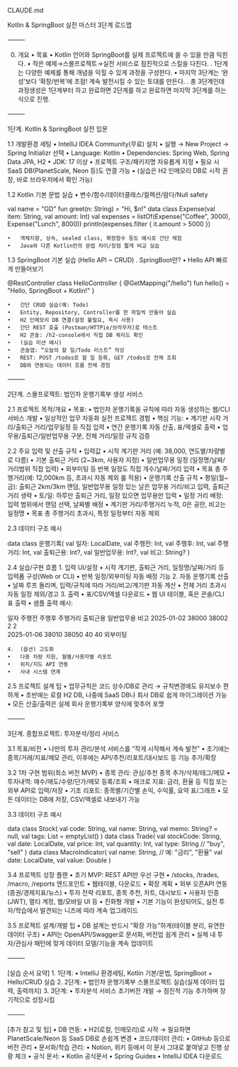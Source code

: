 CLAUDE.md

Kotlin & SpringBoot 실전 마스터 3단계 로드맵

⸻

0. 개요
	•	목표
	•	Kotlin 언어와 SpringBoot를 실제 프로젝트에 쓸 수 있을 만큼 익힌다.
	•	작은 예제→스몰프로젝트→실전 서비스로 점진적으로 스킬을 다진다.
  . 1단계는 다양한 예제를 통해 개념을 익힐 수 있게 과정을 구성한다.
	•	마지막 3단계는 ‘완성’보다 ‘확장/반복’에 초점! 계속 발전시킬 수 있는 토대를 만든다.
  . 총 3단계인데 과정생성은 1단계부터 하고 완료하면 2단계를 하고 완료하면 마지막 3단계를 하는 식으로 진행.

⸻

1단계. Kotlin & SpringBoot 실전 입문

1.1 개발환경 세팅
	•	IntelliJ IDEA Community(무료) 설치
	•	실행 → New Project → Spring Initializr 선택
	•	Language: Kotlin
	•	Dependencies: Spring Web, Spring Data JPA, H2
	•	JDK: 17 이상
	•	프로젝트 구조/패키지명 자유롭게 지정
	•	필요 시 SaaS DB(PlanetScale, Neon 등)도 연결 가능
	•	(실습은 H2 인메모리 DB로 시작 권장, 바로 브라우저에서 확인 가능)

1.2 Kotlin 기본 문법 실습
	•	변수/함수/데이터클래스/컬렉션/람다/Null safety

val name = "GD"
fun greet(n: String) = "Hi, $n!"
data class Expense(val item: String, val amount: Int)
val expenses = listOf(Expense("Coffee", 3000), Expense("Lunch", 8000))
println(expenses.filter { it.amount > 5000 })


	•	객체지향, 상속, sealed class, 확장함수 등도 예시로 간단 체험
	•	Java와 다른 Kotlin만의 문법 차이/장점 짧게 비교 실습

1.3 SpringBoot 기본 실습 (Hello API ~ CRUD)
  . SpringBoot란? 
	•	Hello API 빠르게 만들어보기

@RestController
class HelloController {
    @GetMapping("/hello")
    fun hello() = "Hello, SpringBoot + Kotlin!"
}


	•	간단 CRUD 실습(예: Todo)
	•	Entity, Repository, Controller를 한 파일씩 만들어 실습
	•	H2 인메모리 DB 연결(설정 불필요, 즉시 사용)
	•	간단 REST 호출 (Postman/HTTPie/브라우저)로 테스트
	•	H2 콘솔: /h2-console에서 직접 DB 쿼리도 확인
	•	(실습 미션 예시)
	•	콘솔앱: “오늘의 할 일/Todo 리스트” 작성
	•	REST: POST /todos로 할 일 등록, GET /todos로 전체 조회
	•	DB와 연동되는 데이터 흐름 전체 경험

⸻

2단계. 스몰프로젝트: 법인차 운행기록부 생성 서비스

2.1 프로젝트 목적/개요
	•	목표:
	•	법인차 운행기록을 규칙에 따라 자동 생성하는 웹/CLI 서비스 개발
	•	일상적인 업무 자동화 실전 프로젝트 경험
	•	핵심 기능:
	•	계기판 시작 거리/출퇴근 거리/업무일정 등 직접 입력
	•	연간 운행기록 자동 산출, 표/엑셀로 출력
	•	업무용/출퇴근/일반업무용 구분, 전체 거리/일정 규칙 검증

2.2 주요 입력 및 산출 규칙
	•	입력값
	•	시작 계기판 거리 (예: 38,000, 연도별/차량별로 다름)
	•	기본 출퇴근 거리 (2~3km, 사용자 지정)
	•	일반업무용 일정 (일정명/날짜/거리범위 직접 입력)
	•	외부미팅 등 반복 일정도 직접 개수/날짜/거리 입력
	•	목표 총 주행거리(예: 12,000km 등, 초과시 자동 제외 룰 적용)
	•	운행기록 산출 규칙
	•	평일(월~금): 출퇴근 2km/3km 랜덤, 일반업무용 일정 있는 날은 업무용 거리/비고 입력, 출퇴근 거리 생략
	•	토/일: 하루만 출퇴근 거리, 일정 있으면 업무용만 입력
	•	일정 거리 배정: 입력 범위에서 랜덤 선택, 날짜별 배정
	•	계기판 거리/주행거리 누적, 0은 공란, 비고는 일정명
	•	목표 총 주행거리 초과시, 특정 일정부터 자동 제외

2.3 데이터 구조 예시

data class 운행기록(
    val 일자: LocalDate,
    val 주행전: Int,
    val 주행후: Int,
    val 주행거리: Int,
    val 출퇴근용: Int?,
    val 일반업무용: Int?,
    val 비고: String?
)

2.4 실습/구현 흐름
	1.	입력 UI/설정
	•	시작 계기판, 출퇴근 거리, 일정명/날짜/거리 등 입력폼 구성(Web or CLI)
	•	반복 일정/외부미팅 자동 배정 기능
	2.	자동 운행기록 산출
	•	날짜 루프 돌리며, 입력/규칙에 따라 거리/비고/계기판 자동 계산
	•	전체 거리 초과시 자동 일정 제외/경고
	3.	출력
	•	표/CSV/엑셀 다운로드
	•	웹 UI 테이블, 혹은 콘솔/CLI 표 출력
	•	샘플 출력 예시:

일자	주행전	주행후	주행거리	출퇴근용	일반업무용	비고
2025-01-02	38000	38002	2	2		
2025-01-06	38010	38050	40		40	외부미팅


	4.	(옵션) 고도화
	•	다중 차량 지원, 월별/사용자별 리포트
	•	위치/지도 API 연동
	•	사내 시스템 연계

2.5 프로젝트 설계 팁
	•	업무규칙은 코드 상수/DB로 관리 → 규칙변경에도 유지보수 편하게
	•	초반에는 로컬 H2 DB, 나중에 SaaS DB나 회사 DB로 쉽게 마이그레이션 가능
	•	모든 산출/출력은 실제 회사 운행기록부 양식에 맞추어 포맷

⸻

3단계. 종합프로젝트: 투자분석/정리 서비스

3.1 목표/비전
	•	나만의 투자 관리/분석 서비스를 “작게 시작해서 계속 발전”
	•	초기에는 종목/거래/지표/메모 관리,
이후에는 API/추천/리포트/대시보드 등 기능 추가/확장

3.2 1차 구현 범위(최소 버전 MVP)
	•	종목 관리: 관심/추천 종목 추가/삭제/태그/메모
	•	투자내역: 매수/매도/수량/단가/메모 등록/조회
	•	매크로 지표: 금리, 환율 등 직접 또는 외부 API로 입력/저장
	•	기초 리포트: 종목별/기간별 손익, 수익률, 요약 표/그래프
	•	모든 데이터는 DB에 저장, CSV/엑셀로 내보내기 가능

3.3 데이터 구조 예시

data class Stock(
    val code: String,
    val name: String,
    val memo: String? = null,
    val tags: List<String> = emptyList()
)
data class Trade(
    val stockCode: String,
    val date: LocalDate,
    val price: Int,
    val quantity: Int,
    val type: String // "buy", "sell"
)
data class MacroIndicator(
    val name: String, // 예: "금리", "환율"
    val date: LocalDate,
    val value: Double
)

3.4 프로젝트 성장 플랜
	•	초기 MVP: REST API만 우선 구현
	•	/stocks, /trades, /macro, /reports 엔드포인트
	•	웹테이블, 다운로드
	•	확장 계획
	•	외부 오픈API 연동(증권/경제지표/뉴스)
	•	투자 전략 리포트, 종목 추천, 차트, 대시보드
	•	사용자 인증(JWT), 멀티 계정, 웹/모바일 UI 등
	•	진화형 개발
	•	기본 기능이 완성되어도,
실전 투자/학습에서 발견되는 니즈에 따라 계속 업그레이드

3.5 프로젝트 설계/개발 팁
	•	DB 설계는 반드시 “확장 가능”하게(테이블 분리, 유연한 데이터 구조)
	•	API는 OpenAPI/Swagger로 문서화, 버전업 쉽게 관리
	•	실제 내 투자/관심사 패턴에 맞게 데이터 모델/기능을 계속 업데이트

⸻

[실습 순서 요약]
	1.	1단계:
	•	IntelliJ 환경세팅, Kotlin 기본/문법, SpringBoot + Hello/CRUD 실습
	2.	2단계:
	•	법인차 운행기록부 스몰프로젝트 실습(실제 데이터 입력, 출력까지)
	3.	3단계:
	•	투자분석 서비스 초기버전 개발 → 점진적 기능 추가하며 장기적으로 성장시킴

⸻

[추가 참고 및 팁]
	•	DB 연동:
	•	H2(로컬, 인메모리)로 시작 → 필요하면 PlanetScale/Neon 등 SaaS DB로 손쉽게 변경
	•	코드/데이터 관리:
	•	GitHub 등으로 버전 관리
	•	문서화/학습 관리:
	•	Notion, 위키 등에서 이 문서 그대로 붙여넣고 진행 상황 체크
	•	공식 문서:
	•	Kotlin 공식문서
	•	Spring Guides
	•	IntelliJ IDEA 다운로드


